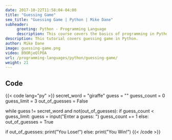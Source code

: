 ```yaml
---
date: 2017-10-22T11:58:04-04:00
title: "Guessing Game"
seo_title: "Guessing Game | Python | Mike Dane"
subheader:
     greeting: Python - Programming Language
     description: This course covers the basics of programming in Python. Work your way through the videos/articles and I'll teach you everything you need to know to start your programming journey!
description: This tutorial covers guessing game in Python.
author: Mike Dane
image: guessing-game.png
video: B9ORjeQlPOA
url: /programming-languages/python/guessing-game/
weight: 21
---
```


## Code

{{< code lang="py" >}}
secret_word = "giraffe"
guess = ""
guess_count = 0
guess_limit = 3
out_of_guesses = False

while guess != secret_word and not(out_of_guesses):
     if guess_count < guess_limit:
          guess = input("Enter a guess: ")
          guess_count += 1
     else:
          out_of_guesses = True

if out_of_guesses:
     print("You Lose!")
else:
     print("You Win!")
{{< /code >}}